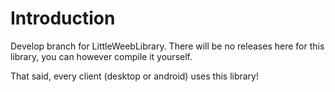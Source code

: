 # Introduction 
Develop branch for LittleWeebLibrary. There will be no releases here for this library, you can however compile it yourself.

That said, every client (desktop or android) uses this library!
